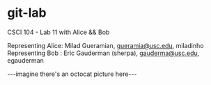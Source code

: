 git-lab
=======

CSCI 104 - Lab 11 with Alice &amp;&amp; Bob


Representing Alice: Milad Gueramian, gueramia@usc.edu, miladinho
Representing Bob : Eric Gauderman (sherpa), gauderma@usc.edu, egauderman

---imagine there's an octocat picture here---
